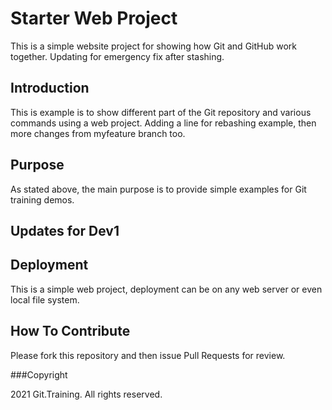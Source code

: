 # Starter Web Project

This is a simple website project for showing how Git and GitHub work together.
Updating for emergency fix after stashing.

## Introduction

This is example is to show different part of the Git repository
and various commands using a web project. Adding a line for rebashing example,
then more changes from myfeature branch too.


## Purpose

As stated above, the main purpose is to provide
simple examples for Git training demos.

## Updates for Dev1
## Deployment

This is a simple web project, deployment can be
on any web server or even local file system.

## How To Contribute

Please fork this repository and then issue Pull Requests for
review.

###Copyright

2021 Git.Training. All rights reserved.
